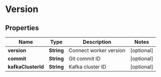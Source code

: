 

# Version

## Properties

Name | Type | Description | Notes
------------ | ------------- | ------------- | -------------
**version** | **String** | Connect worker version |  [optional]
**commit** | **String** | Git commit ID |  [optional]
**kafkaClusterId** | **String** | Kafka cluster ID |  [optional]



